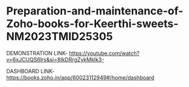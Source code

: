 # Preparation-and-maintenance-of-Zoho-books-for-Keerthi-sweets-NM2023TMID25305

DEMONSTRATION LINK- https://youtube.com/watch?v=6xJCUQS6lrs&si=8IkDRrgZykMkIk3-

DASHBOARD LINK- https://books.zoho.in/app/60023112949#/home/dashboard
